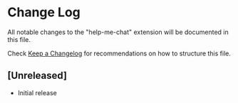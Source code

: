 # Change Log

All notable changes to the "help-me-chat" extension will be documented in this file.

Check [Keep a Changelog](http://keepachangelog.com/) for recommendations on how to structure this file.

## [Unreleased]

- Initial release